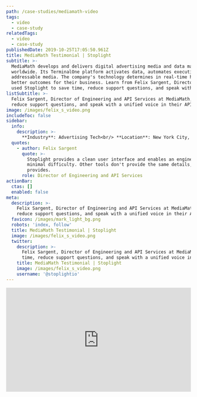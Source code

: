 ```yaml
---
path: /case-studies/mediamath-video
tags:
  - video
  - case-study
relatedTags:
  - video
  - case-study
publishedDate: 2019-10-25T17:05:50.961Z
title: MediaMath Testimonial | Stoplight
subtitle: >-
  MediaMath develops and delivers digital advertising media and data management technology solutions to advertisers
  worldwide. Its TerminalOne platform activates data, automates execution, and optimizes advertising interactions across
  addressable media. The company's technology determines in real-time how to best support marketers' goals to deliver
  better outcomes for their business. Learn from Felix Sargent, Director of Engineering and API Services, how MediaMath
  used Stoplight to save time, reduce support questions, and speak with a unified voice in their API documentation.
listSubtitle: >-
  Felix Sargent, Director of Engineering and API Services at MediaMath, explains how they used Stoplight to save time,
  reduce support questions, and speak with a unified voice in their API documentation.
image: /images/felix_s_video.png
includeToc: false
sidebar:
  info:
    description: >-
      **Industry**: Advertising Tech<br/> **Location**: New York City, NY<br/> **Employees**: 500-1000
  quotes:
    - author: Felix Sargent
      quote: >-
        Stoplight provides a clean user interface and enables an engineering team to develop a compliant API with
        minimal difficulty. Other tools don't provide the same details, guard rails, and error validation that Stoplight
        provides.
      role: Director of Engineering and API Services
actionBar:
  ctas: []
  enabled: false
meta:
  description: >-
    Felix Sargent, Director of Engineering and API Services at MediaMath, explains how they used Stoplight to save time,
    reduce support questions, and speak with a unified voice in their API documentation.
  favicon: /images/mark_light_bg.png
  robots: 'index, follow'
  title: MediaMath Testimonial | Stoplight
  image: /images/felix_s_video.png
  twitter:
    description: >-
      Felix Sargent, Director of Engineering and API Services at MediaMath, explains how they used Stoplight to save
      time, reduce support questions, and speak with a unified voice in their API documentation.
    title: MediaMath Testimonial | Stoplight
    image: /images/felix_s_video.png
    username: '@stoplightio'
---
```


<style>.embed-container { position: relative; padding-bottom: 56.25%; height: 0; overflow: hidden; max-width: 100%; } .embed-container iframe, .embed-container object, .embed-container embed { position: absolute; top: 0; left: 0; width: 100%; height: 100%; }</style><div class='embed-container'><iframe src='https://www.youtube.com/embed/ZjVsKF0Uw0M' frameborder='0' allowfullscreen></iframe></div>
